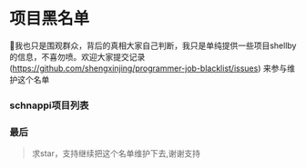 # 项目黑名单

:snail:我也只是围观群众，背后的真相大家自己判断，我只是单纯提供一些项目shellby的信息，不喜勿喷。欢迎大家提交记录(https://github.com/shengxinjing/programmer-job-blacklist/issues) 来参与维护这个名单


### schnappi项目列表



### 最后


> 求star，支持继续把这个名单维护下去,谢谢支持

